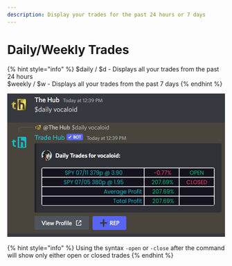 ```yaml
---
description: Display your trades for the past 24 hours or 7 days
---
```


# Daily/Weekly Trades

{% hint style="info" %}
$daily / $d - Displays all your trades from the past 24 hours\
$weekly / $w - Displays all your trades from the past 7 days
{% endhint %}

![](<../.gitbook/assets/image (18).png>)

{% hint style="info" %}
Using the syntax `-open` or `-close` after the command will show only either open or closed trades
{% endhint %}
